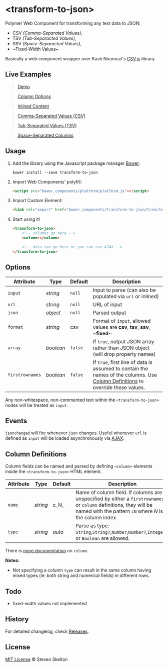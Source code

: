 &lt;transform-to-json&gt;
=============

Polymer Web Component for transforming any text data to JSON:
- CSV _(Comma-Separated Values)_,
- TSV _(Tab-Separacted Values)_,
- SSV _(Space-Separacted Values)_,
- ~Fixed-Width Values~

Basically a web component wrapper over Kash Nouroozi's [CSV.js](https://github.com/knrz/CSV.js) library.

## Live Examples

> [Demo](http://files.stevenskelton.ca/transform-to-json/examples/demo.html)

> [Column Options](http://files.stevenskelton.ca/transform-to-json/examples/column-options.html)

> [Inlined Content](http://files.stevenskelton.ca/transform-to-json/examples/inline.html)

> [Comma-Separated Values (CSV)](http://files.stevenskelton.ca/transform-to-json/examples/csv.html)

> [Tab-Separated Values (TSV)](http://files.stevenskelton.ca/transform-to-json/examples/tsv.html)

> [Space-Separated Columns](http://files.stevenskelton.ca/transform-to-json/examples/ssv.html)

## Usage

1. Add the library using the Javascript package manager [Bower](http://bower.io/):

	```bower install --save transform-to-json```

2. Import Web Components' polyfill:

	```html
	<script src="bower_components/platform/platform.js"></script>
	```

3. Import Custom Element:

	```html
	<link rel="import" href="bower_components/transform-to-json/transform-to-json.html">
	```

4. Start using it!

	```html
	<transform-to-json>
		<!-- columns go here -->
		<column></column>

		<!-- data can go here or you can use AJAX -->
	</transform-to-json>
	```

## Options

Attribute			| Type			| Default		| Description
---					| ---			| ---			| ---
`input`				| *string*		| `null`		| Input to parse (can also be populated via `url` or inlined)
`url`				| *string*		| `null`		| URL of input
`json`				| *object*		| `null`		| Parsed output
`format`			| *string*		| csv			| Format of `input`, allowed values are __csv__, __tsv__, __ssv__, ~__fixed__~
`array`				| *boolean*		| `false`		| If `true`, output JSON array rather than JSON object (will drop property names)
`firstrownames`		| *boolean*		| `false`		| If `true`, first line of data is assumed to contain the names of the columns. Use [Column Definitions](#column-definitions) to override these values.

Any non-whitespace, non-commented text within the `<transform-to-json>` nodes will be treated as `input`.

## Events

`jsonchanged` will fire whenever `json` changes.  Useful whenever `url` is defined as `input` will be loaded asynchronously via [AJAX](#ajax).

## Column Definitions

Column fields can be named and parsed by defining `<column>` elements inside the `<transform-to-json>` HTML element.

Attribute			| Type			| Default		| Description
---					| ---			| ---			| ---
`name`				| *string*		| c_N_			| Name of column field. If columns are unspecified by either a `firstrownames` or `column` definitions, they will be named with the pattern `cN` where _N_ is the column index.
`type`				| *string*		| _auto_		| Parse as type: `String`,`String?`,`Number`,`Number?`,`Integer?`, or `Boolean` are allowed.

There is [more documentation](http://files.stevenskelton.ca/transform-to-json/examples/column-options.html) on `column`.

__Notes:__
- Not specifying a column `type` can result in the same column having mixed types (ie: both string and numerical fields) in different rows.

## Todo

- fixed-width values not implemented

## History

For detailed changelog, check [Releases](https://github.com/stevenrskelton/convert-to-json/releases).

## License

[MIT License](http://opensource.org/licenses/MIT) © Steven Skelton
